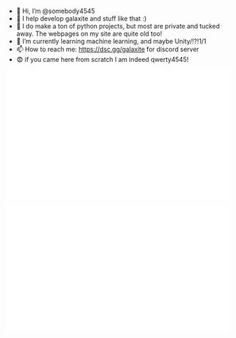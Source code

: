 - 👋 Hi, I’m @somebody4545
- 🙂 I help develop galaxite and stuff like that :)
- 🤨 I do make a ton of python projects, but most are private and tucked away. The webpages on my site are quite old too!
- 🌱 I’m currently learning machine learning, and maybe Unity/!?!1/1
- 📫 How to reach me: https://dsc.gg/galaxite for discord server
- 😨 if you came here from scratch I am indeed qwerty4545!

[![My GitHub Language Stats](https://github.com/somebody4545/e/blob/master/generated/languages.svg)]()
[![My GitHub Stats (longer)](https://github.com/somebody4545/e/blob/master/generated/overview.svg)]()
<!---
somebody4545/somebody4545 is a ✨ special ✨ repository because its `README.md` (this file) appears on your GitHub profile.
You can click the Preview link to take a look at your changes.
--->

